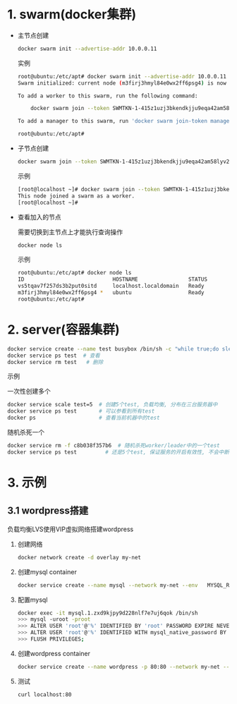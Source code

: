 # 1. swarm(docker集群)

* 主节点创建

  ```bash
  docker swarm init --advertise-addr 10.0.0.11
  ```

  实例

  ```bash
  root@ubuntu:/etc/apt# docker swarm init --advertise-addr 10.0.0.11
  Swarm initialized: current node (m3firj3hmyl84e0wx2ff6psg4) is now a manager.
  
  To add a worker to this swarm, run the following command:
  
      docker swarm join --token SWMTKN-1-415z1uzj3bkendkjju9eqa42am58lyv20eu5pf86vkb4xl9vnl-d6batdh69p64tgmy19jhh3s6b 10.0.0.11:2377
  
  To add a manager to this swarm, run 'docker swarm join-token manager' and follow the instructions.
  
  root@ubuntu:/etc/apt#
  ```

* 子节点创建

  ```bash
  docker swarm join --token SWMTKN-1-415z1uzj3bkendkjju9eqa42am58lyv20eu5pf86vkb4xl9vnl-d6batdh69p64tgmy19jhh3s6b 10.0.0.11:2377
  ```

  示例

  ```bash
  [root@localhost ~]# docker swarm join --token SWMTKN-1-415z1uzj3bkendkjju9eqa42am58lyv20eu5pf86vkb4xl9vnl-d6batdh69p64tgmy19jhh3s6b 10.0.0.11:2377
  This node joined a swarm as a worker.
  [root@localhost ~]#
  ```

* 查看加入的节点

  需要切换到主节点上才能执行查询操作

  ```bash
  docker node ls
  ```

  示例

  ```bash
  root@ubuntu:/etc/apt# docker node ls
  ID                            HOSTNAME                STATUS              AVAILABILITY        MANAGER STATUS      ENGINE VERSION
  vs5tqav7f257ds3b2put0sitd     localhost.localdomain   Ready               Active                                  18.09.5
  m3firj3hmyl84e0wx2ff6psg4 *   ubuntu                  Ready               Active              Leader              19.03.13
  root@ubuntu:/etc/apt#
  ```

# 2. server(容器集群)

```bash
docker service create --name test busybox /bin/sh -c "while true;do sleep 3600;done"  # 创建
docker service ps test  # 查看
docker service rm test   # 删除
```

示例

一次性创建多个

```bash
docker service scale test=5  # 创建5个test, 负载均衡, 分布在三台服务器中
docker service ps test       # 可以参看到所有test
docker ps                    # 查看当前机器中的test
```

随机杀死一个

```bash
docker service rm -f c8b038f357b6  # 随机杀死worker/leader中的一个test
docker service ps test         # 还是5个test, 保证服务的开启有效性, 不会中断
```



# 3. 示例

## 3.1 wordpress搭建

负载均衡LVS使用VIP虚拟网络搭建wordpress

1. 创建网络

   ```bash
   docker network create -d overlay my-net
   ```

2. 创建mysql container

   ```bash
   docker service create --name mysql --network my-net --env   MYSQL_ROOT_PASSWORD=r***t --env MYSQL_DATABASE=wordpress --mount type=volume,source=mysql-data,destination=/var/lib/mysql mysql
   ```

3. 配置mysql

   ```bash
   docker exec -it mysql.1.zxd9kjpy9d228nlf7e7uj6qok /bin/sh
   >>> mysql -uroot -proot
   >>> ALTER USER 'root'@'%' IDENTIFIED BY 'root' PASSWORD EXPIRE NEVER;
   >>> ALTER USER 'root'@'%' IDENTIFIED WITH mysql_native_password BY 'root';
   >>> FLUSH PRIVILEGES;
   ```

4. 创建wordpress container

   ```bash
   docker service create --name wordpress -p 80:80 --network my-net --env  WORDPRESS_DB_PASSWORD=r***t --env WORDPRESS_DB_HOST=mysql wordpress
   ```

5. 测试

   ```bash
   curl localhost:80
   ```

   